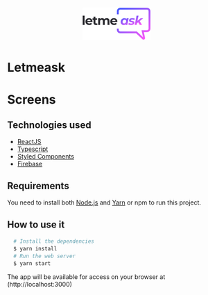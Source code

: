 <h1 align="center">
   <img
        alt="Letmeask"
        title="Letmeask"
        src="./src/assets/images/logo.svg"
        width="157"
    />
</h1>

# Letmeask

# Screens

<!-- ![Home](./screens/home_screen.png)
![Episode](./screens/episode_screen.png)
![Episode Play](./screens/podcastr_play.png) -->

## Technologies used
  - [ReactJS](https://pt-br.reactjs.org)
  - [Typescript](https://www.typescriptlang.org)
  - [Styled Components](https://www.styled-components.com)
  - [Firebase](https://firebase.google.com)

## Requirements

You need to install both [Node.js](https://nodejs.org) and [Yarn](https://yarnpkg.com) or npm to run this project.

## How to use it

```bash
  # Install the dependencies
  $ yarn install
  # Run the web server
  $ yarn start
```

The app will be available for access on your browser at (http://localhost:3000)
